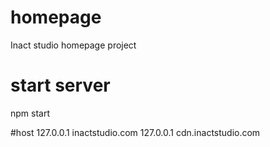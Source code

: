 # homepage
Inact studio homepage project

# start server
npm start

#host 
127.0.0.1       inactstudio.com
127.0.0.1       cdn.inactstudio.com


